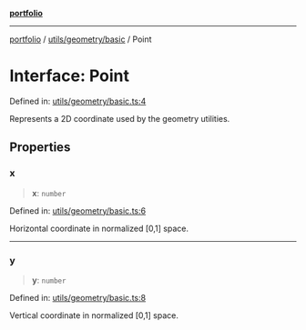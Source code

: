 [**portfolio**](../../../../README.md)

***

[portfolio](../../../../modules.md) / [utils/geometry/basic](../README.md) / Point

# Interface: Point

Defined in: [utils/geometry/basic.ts:4](https://github.com/tnorlund/Portfolio/blob/10c50230b35e93b88f3d61ad61bb674053ad5ef8/portfolio/utils/geometry/basic.ts#L4)

Represents a 2D coordinate used by the geometry utilities.

## Properties

### x

> **x**: `number`

Defined in: [utils/geometry/basic.ts:6](https://github.com/tnorlund/Portfolio/blob/10c50230b35e93b88f3d61ad61bb674053ad5ef8/portfolio/utils/geometry/basic.ts#L6)

Horizontal coordinate in normalized [0,1] space.

***

### y

> **y**: `number`

Defined in: [utils/geometry/basic.ts:8](https://github.com/tnorlund/Portfolio/blob/10c50230b35e93b88f3d61ad61bb674053ad5ef8/portfolio/utils/geometry/basic.ts#L8)

Vertical coordinate in normalized [0,1] space.
